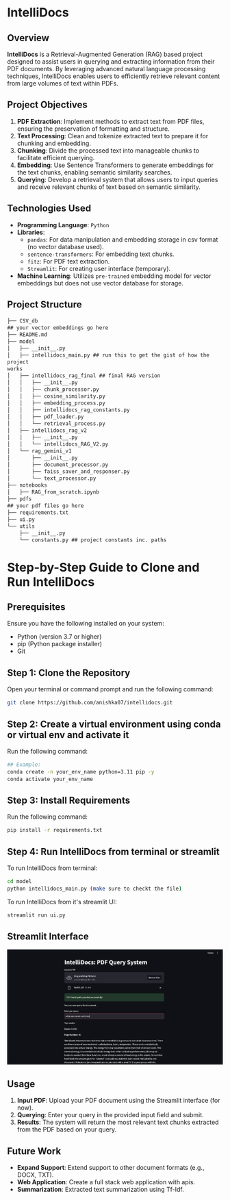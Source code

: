# IntelliDocs

## Overview

**IntelliDocs** is a Retrieval-Augmented Generation (RAG) based project designed to assist users in querying and extracting information from their PDF documents. By leveraging advanced natural language processing techniques, IntelliDocs enables users to efficiently retrieve relevant content from large volumes of text within PDFs.

## Project Objectives

1. **PDF Extraction**: Implement methods to extract text from PDF files, ensuring the preservation of formatting and structure.
2. **Text Processing**: Clean and tokenize extracted text to prepare it for chunking and embedding.
3. **Chunking**: Divide the processed text into manageable chunks to facilitate efficient querying.
4. **Embedding**: Use Sentence Transformers to generate embeddings for the text chunks, enabling semantic similarity searches.
5. **Querying**: Develop a retrieval system that allows users to input queries and receive relevant chunks of text based on semantic similarity.

## Technologies Used

- **Programming Language**: `Python`
- **Libraries**:
  - `pandas`: For data manipulation and embedding storage in csv format (no vector database used).
  - `sentence-transformers`: For embedding text chunks.
  - `fitz`: For PDF text extraction.
  - `Streamlit`: For creating user interface (temporary).
- **Machine Learning**: Utilizes `pre-trained` embedding model for vector embeddings but does not use vector database for storage.

## Project Structure

```plaintext
├── CSV_db
## your vector embeddings go here
├── README.md
├── model
│   ├── __init__.py
│   ├── intellidocs_main.py ## run this to get the gist of how the project 
works
│   ├── intellidocs_rag_final ## final RAG version
│   │   ├── __init__.py
│   │   ├── chunk_processor.py
│   │   ├── cosine_similarity.py
│   │   ├── embedding_process.py
│   │   ├── intellidocs_rag_constants.py
│   │   ├── pdf_loader.py
│   │   └── retrieval_process.py
│   ├── intellidocs_rag_v2
│   │   ├── __init__.py
│   │   └── intellidocs_RAG_V2.py
│   └── rag_gemini_v1
│       ├── __init__.py
│       ├── document_processor.py
│       ├── faiss_saver_and_responser.py
│       └── text_processor.py
├── notebooks
│   ├── RAG_from_scratch.ipynb
├── pdfs
## your pdf files go here
├── requirements.txt
├── ui.py
└── utils
    ├── __init__.py
    └── constants.py ## project constants inc. paths 

```

# Step-by-Step Guide to Clone and Run IntelliDocs

## Prerequisites

Ensure you have the following installed on your system:
- Python (version 3.7 or higher)
- pip (Python package installer)
- Git

## Step 1: Clone the Repository

Open your terminal or command prompt and run the following command:

```bash
git clone https://github.com/anishka07/intellidocs.git
```

## Step 2: Create a virtual environment using conda or virtual env and activate it

Run the following command:

```bash
## Example:
conda create -n your_env_name python=3.11 pip -y
conda activate your_env_name 
```

## Step 3: Install Requirements

Run the following command:

```bash
pip install -r requirements.txt
```

## Step 4: Run IntelliDocs from terminal or streamlit

To run IntelliDocs from terminal:

```bash
cd model
python intellidocs_main.py (make sure to checkt the file)
```

To run IntelliDocs from it's streamlit UI:

```bash
streamlit run ui.py
```

## Streamlit Interface

![Alt Text](images/ui.png)

## Usage

1. **Input PDF**: Upload your PDF document using the Streamlit interface (for now).
2. **Querying**: Enter your query in the provided input field and submit.
3. **Results**: The system will return the most relevant text chunks extracted from the PDF based on your query.

## Future Work

- **Expand Support**: Extend support to other document formats (e.g., DOCX, TXT).
- **Web Application**: Create a full stack web application with apis.
- **Summarization**: Extracted text summarization using Tf-Idf.


